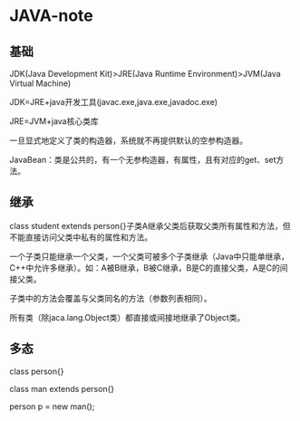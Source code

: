 # JAVA-note
## 基础
JDK(Java Development Kit)>JRE(Java Runtime Environment)>JVM(Java Virtual Machine)

JDK=JRE+java开发工具(javac.exe,java.exe,javadoc.exe)

JRE=JVM+java核心类库

一旦显式地定义了类的构造器，系统就不再提供默认的空参构造器。

JavaBean：类是公共的，有一个无参构造器，有属性，且有对应的get、set方法。

## 继承
class student extends person{}子类A继承父类后获取父类所有属性和方法，但不能直接访问父类中私有的属性和方法。

一个子类只能继承一个父类，一个父类可被多个子类继承（Java中只能单继承，C++中允许多继承）。如：A被B继承，B被C继承，B是C的直接父类，A是C的间接父类。

子类中的方法会覆盖与父类同名的方法（参数列表相同）。

所有类（除jaca.lang.Object类）都直接或间接地继承了Object类。
## 多态
class person{}

class man extends person{}

person p = new man();
